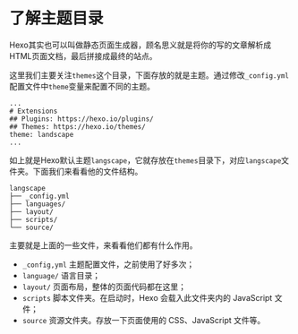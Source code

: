 # 了解主题目录
Hexo其实也可以叫做静态页面生成器，顾名思义就是将你的写的文章解析成HTML页面文档，最后拼接成最终的站点。

这里我们主要关注`themes`这个目录，下面存放的就是主题。通过修改`_config.yml`配置文件中`theme`变量来配置不同的主题。

```
...
# Extensions
## Plugins: https://hexo.io/plugins/
## Themes: https://hexo.io/themes/
theme: landscape
...
```

如上就是Hexo默认主题`langscape`，它就存放在`themes`目录下，对应`langscape`文件夹。下面我们来看看他的文件结构。

```
langscape
├── _config.yml
├── languages/
├── layout/
├── scripts/
└── source/
```

主要就是上面的一些文件，来看看他们都有什么作用。

- `_config,yml` 主题配置文件，之前使用了好多次；
- `language/` 语言目录；
- `layout/` 页面布局，整体的页面代码都在这里；
- `scripts` 脚本文件夹。在启动时，Hexo 会载入此文件夹内的 JavaScript 文件；
- `source` 资源文件夹。存放一下页面使用的 CSS、JavaScript 文件等。